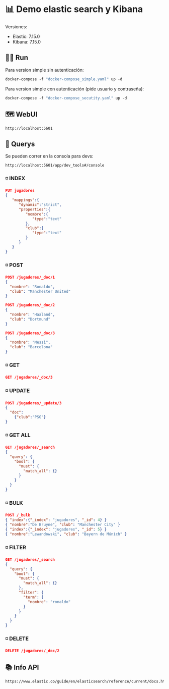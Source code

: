 # 📊 Demo elastic search y Kibana

Versiones:

* Elastic: 7.15.0
* Kibana: 7.15.0

## 🏃‍♂️ Run

Para version simple sin autenticación:

```dockerfile
docker-compose -f "docker-compose_simple.yaml" up -d
```

Para version simple con autenticación (pide usuario y contraseña):

```dockerfile
docker-compose -f "docker-compose_secutity.yaml" up -d
```

## 🗺️ WebUI

```http
http://localhost:5601
```

## 💬 Querys

Se pueden correr en la consola para devs:  

```http
http://localhost:5601/app/dev_tools#/console
```

### ◽ INDEX

```json
PUT jugadores 
{
   "mappings":{
      "dynamic":"strict",
      "properties":{
         "nombre":{
            "type":"text"
         },
         "club":{
            "type":"text"
         }
      }
   }
}
```

### ◽ POST

```json
POST /jugadores/_doc/1
{
  "nombre": "Ronaldo",
  "club": "Manchester United"
}
```

```json
POST /jugadores/_doc/2
{
  "nombre": "Haaland",
  "club": "Dortmund"
}
```

```json
POST /jugadores/_doc/3
{
  "nombre": "Messi",
  "club": "Barcelona"
}
```

### ◽ GET

```json
GET /jugadores/_doc/3
```

### ◽ UPDATE

```json
POST /jugadores/_update/3
{ 
  "doc":
    {"club":"PSG"}
}
```

### ◽ GET ALL

```json
GET /jugadores/_search
{
  "query": {
    "bool": {
      "must": {
        "match_all": {}
      }
    }
  }
}
```

### ◽ BULK

```json
POST /_bulk
{ "index":{"_index": "jugadores", "_id": 4} }
{ "nombre":"De Bruyne", "club": "Manchester City" }
{ "index":{"_index": "jugadores", "_id": 5} }
{ "nombre":"Lewandowski", "club": "Bayern de Múnich" }
```

### ◽ FILTER

```json
GET /jugadores/_search
{
  "query": {
    "bool": {
      "must": {
        "match_all": {}
      },
      "filter": {
        "term": {
          "nombre": "ronaldo"
        }
      }
    }
  }
}
```

### ◽ DELETE

```json
DELETE /jugadores/_doc/2
```

## 📚 Info API

```http
https://www.elastic.co/guide/en/elasticsearch/reference/current/docs.html
```
